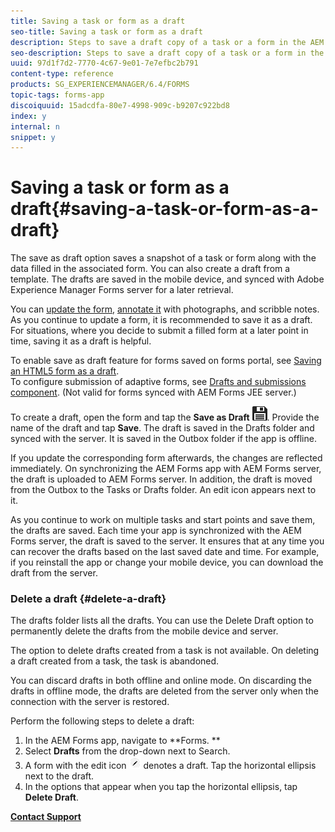 ```yaml
---
title: Saving a task or form as a draft
seo-title: Saving a task or form as a draft
description: Steps to save a draft copy of a task or a form in the AEM Forms app
seo-description: Steps to save a draft copy of a task or a form in the AEM Forms app
uuid: 97d1f7d2-7770-4c67-9e01-7e7efbc2b791
content-type: reference
products: SG_EXPERIENCEMANAGER/6.4/FORMS
topic-tags: forms-app
discoiquuid: 15adcdfa-80e7-4998-909c-b9207c922bd8
index: y
internal: n
snippet: y
---
```


# Saving a task or form as a draft{#saving-a-task-or-form-as-a-draft}

The save as draft option saves a snapshot of a task or form along with the data filled in the associated form. You can also create a draft from a template. The drafts are saved in the mobile device, and synced with Adobe Experience Manager Forms server for a later retrieval.

You can [update the form](../../forms/using/working-with-form.md), [annotate it](../../forms/using/add-attachments.md) with photographs, and scribble notes. As you continue to update a form, it is recommended to save it as a draft. For situations, where you decide to submit a filled form at a later point in time, saving it as a draft is helpful.

To enable save as draft feature for forms saved on forms portal, see [Saving an HTML5 form as a draft](../../forms/using/saving-html5-form-draft.md).   
To configure submission of adaptive forms, see [Drafts and submissions component](../../forms/using/draft-submission-component.md). (Not valid for forms synced with AEM Forms JEE server.)

To create a draft, open the form and tap the **Save as Draft** ![](assets/save-as-draft.png). Provide the name of the draft and tap **Save**. The draft is saved in the Drafts folder and synced with the server. It is saved in the Outbox folder if the app is offline.

If you update the corresponding form afterwards, the changes are reflected immediately. On synchronizing the AEM Forms app with AEM Forms server, the draft is uploaded to AEM Forms server. In addition, the draft is moved from the Outbox to the Tasks or Drafts folder. An edit icon appears next to it.

As you continue to work on multiple tasks and start points and save them, the drafts are saved. Each time your app is synchronized with the AEM Forms server, the draft is saved to the server. It ensures that at any time you can recover the drafts based on the last saved date and time. For example, if you reinstall the app or change your mobile device, you can download the draft from the server.

### Delete a draft {#delete-a-draft}

The drafts folder lists all the drafts. You can use the Delete Draft option to permanently delete the drafts from the mobile device and server.

The option to delete drafts created from a task is not available. On deleting a draft created from a task, the task is abandoned.

You can discard drafts in both offline and online mode. On discarding the drafts in offline mode, the drafts are deleted from the server only when the connection with the server is restored.

Perform the following steps to delete a draft:

1. In the AEM Forms app, navigate to **Forms. **
1. Select **Drafts** from the drop-down next to Search. 
1. A form with the edit icon ![](assets/edit-draft-app.png) denotes a draft. Tap the horizontal ellipsis next to the draft. 
1. In the options that appear when you tap the horizontal ellipsis, tap **Delete Draft**.

[**Contact Support**](https://www.adobe.com/account/sign-in.supportportal.html)

